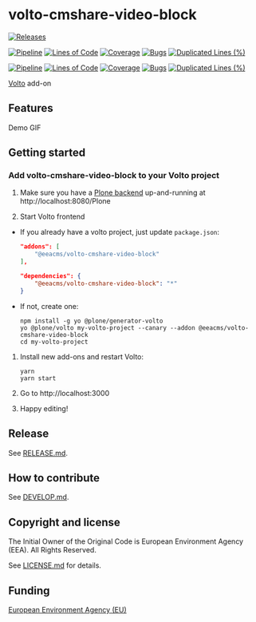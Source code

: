 # volto-cmshare-video-block

[![Releases](https://img.shields.io/github/v/release/eea/volto-cmshare-video-block)](https://github.com/eea/volto-cmshare-video-block/releases)

[![Pipeline](https://ci.eionet.europa.eu/buildStatus/icon?job=volto-addons%2Fvolto-cmshare-video-block%2Fmaster&subject=master)](https://ci.eionet.europa.eu/view/Github/job/volto-addons/job/volto-cmshare-video-block/job/master/display/redirect)
[![Lines of Code](https://sonarqube.eea.europa.eu/api/project_badges/measure?project=volto-cmshare-video-block-master&metric=ncloc)](https://sonarqube.eea.europa.eu/dashboard?id=volto-cmshare-video-block-master)
[![Coverage](https://sonarqube.eea.europa.eu/api/project_badges/measure?project=volto-cmshare-video-block-master&metric=coverage)](https://sonarqube.eea.europa.eu/dashboard?id=volto-cmshare-video-block-master)
[![Bugs](https://sonarqube.eea.europa.eu/api/project_badges/measure?project=volto-cmshare-video-block-master&metric=bugs)](https://sonarqube.eea.europa.eu/dashboard?id=volto-cmshare-video-block-master)
[![Duplicated Lines (%)](https://sonarqube.eea.europa.eu/api/project_badges/measure?project=volto-cmshare-video-block-master&metric=duplicated_lines_density)](https://sonarqube.eea.europa.eu/dashboard?id=volto-cmshare-video-block-master)

[![Pipeline](https://ci.eionet.europa.eu/buildStatus/icon?job=volto-addons%2Fvolto-cmshare-video-block%2Fdevelop&subject=develop)](https://ci.eionet.europa.eu/view/Github/job/volto-addons/job/volto-cmshare-video-block/job/develop/display/redirect)
[![Lines of Code](https://sonarqube.eea.europa.eu/api/project_badges/measure?project=volto-cmshare-video-block-develop&metric=ncloc)](https://sonarqube.eea.europa.eu/dashboard?id=volto-cmshare-video-block-develop)
[![Coverage](https://sonarqube.eea.europa.eu/api/project_badges/measure?project=volto-cmshare-video-block-develop&metric=coverage)](https://sonarqube.eea.europa.eu/dashboard?id=volto-cmshare-video-block-develop)
[![Bugs](https://sonarqube.eea.europa.eu/api/project_badges/measure?project=volto-cmshare-video-block-develop&metric=bugs)](https://sonarqube.eea.europa.eu/dashboard?id=volto-cmshare-video-block-develop)
[![Duplicated Lines (%)](https://sonarqube.eea.europa.eu/api/project_badges/measure?project=volto-cmshare-video-block-develop&metric=duplicated_lines_density)](https://sonarqube.eea.europa.eu/dashboard?id=volto-cmshare-video-block-develop)


[Volto](https://github.com/plone/volto) add-on

## Features

Demo GIF

## Getting started

### Add volto-cmshare-video-block to your Volto project

1. Make sure you have a [Plone backend](https://plone.org/download) up-and-running at http://localhost:8080/Plone

1. Start Volto frontend

* If you already have a volto project, just update `package.json`:

   ```JSON
   "addons": [
       "@eeacms/volto-cmshare-video-block"
   ],

   "dependencies": {
       "@eeacms/volto-cmshare-video-block": "*"
   }
   ```

* If not, create one:

   ```
   npm install -g yo @plone/generator-volto
   yo @plone/volto my-volto-project --canary --addon @eeacms/volto-cmshare-video-block
   cd my-volto-project
   ```

1. Install new add-ons and restart Volto:

   ```
   yarn
   yarn start
   ```

1. Go to http://localhost:3000

1. Happy editing!

## Release

See [RELEASE.md](https://github.com/eea/volto-cmshare-video-block/blob/master/RELEASE.md).

## How to contribute

See [DEVELOP.md](https://github.com/eea/volto-cmshare-video-block/blob/master/DEVELOP.md).

## Copyright and license

The Initial Owner of the Original Code is European Environment Agency (EEA).
All Rights Reserved.

See [LICENSE.md](https://github.com/eea/volto-cmshare-video-block/blob/master/LICENSE.md) for details.

## Funding

[European Environment Agency (EU)](http://eea.europa.eu)
